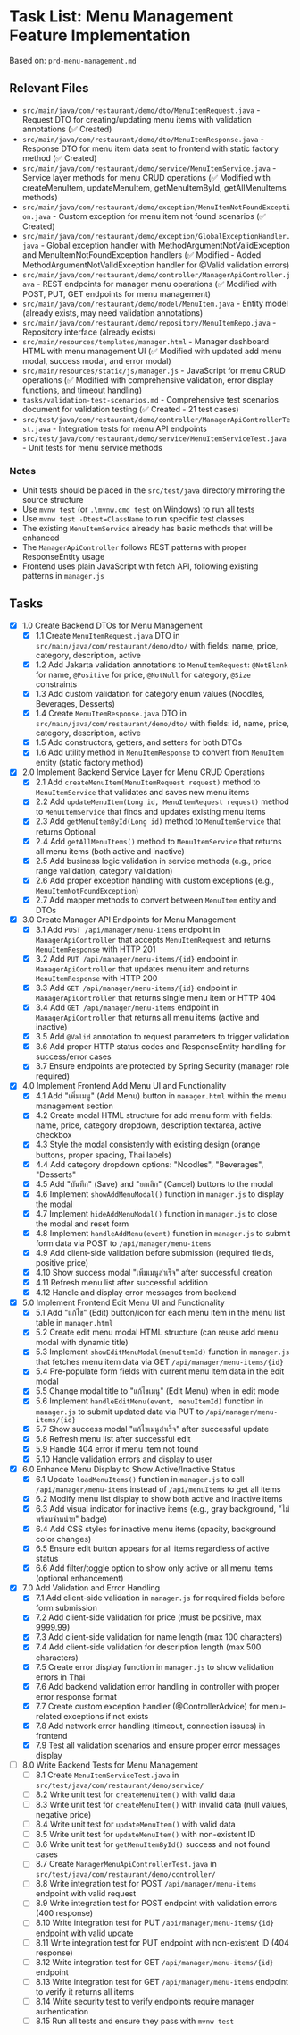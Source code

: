 # Task List: Menu Management Feature Implementation

Based on: `prd-menu-management.md`

## Relevant Files

- `src/main/java/com/restaurant/demo/dto/MenuItemRequest.java` - Request DTO for creating/updating menu items with validation annotations (✅ Created)
- `src/main/java/com/restaurant/demo/dto/MenuItemResponse.java` - Response DTO for menu item data sent to frontend with static factory method (✅ Created)
- `src/main/java/com/restaurant/demo/service/MenuItemService.java` - Service layer methods for menu CRUD operations (✅ Modified with createMenuItem, updateMenuItem, getMenuItemById, getAllMenuItems methods)
- `src/main/java/com/restaurant/demo/exception/MenuItemNotFoundException.java` - Custom exception for menu item not found scenarios (✅ Created)
- `src/main/java/com/restaurant/demo/exception/GlobalExceptionHandler.java` - Global exception handler with MethodArgumentNotValidException and MenuItemNotFoundException handlers (✅ Modified - Added MethodArgumentNotValidException handler for @Valid validation errors)
- `src/main/java/com/restaurant/demo/controller/ManagerApiController.java` - REST endpoints for manager menu operations (✅ Modified with POST, PUT, GET endpoints for menu management)
- `src/main/java/com/restaurant/demo/model/MenuItem.java` - Entity model (already exists, may need validation annotations)
- `src/main/java/com/restaurant/demo/repository/MenuItemRepo.java` - Repository interface (already exists)
- `src/main/resources/templates/manager.html` - Manager dashboard HTML with menu management UI (✅ Modified with updated add menu modal, success modal, and error modal)
- `src/main/resources/static/js/manager.js` - JavaScript for menu CRUD operations (✅ Modified with comprehensive validation, error display functions, and timeout handling)
- `tasks/validation-test-scenarios.md` - Comprehensive test scenarios document for validation testing (✅ Created - 21 test cases)
- `src/test/java/com/restaurant/demo/controller/ManagerApiControllerTest.java` - Integration tests for menu API endpoints
- `src/test/java/com/restaurant/demo/service/MenuItemServiceTest.java` - Unit tests for menu service methods

### Notes

- Unit tests should be placed in the `src/test/java` directory mirroring the source structure
- Use `mvnw test` (or `.\mvnw.cmd test` on Windows) to run all tests
- Use `mvnw test -Dtest=ClassName` to run specific test classes
- The existing `MenuItemService` already has basic methods that will be enhanced
- The `ManagerApiController` follows REST patterns with proper ResponseEntity usage
- Frontend uses plain JavaScript with fetch API, following existing patterns in `manager.js`

## Tasks

- [x] 1.0 Create Backend DTOs for Menu Management
  - [x] 1.1 Create `MenuItemRequest.java` DTO in `src/main/java/com/restaurant/demo/dto/` with fields: name, price, category, description, active
  - [x] 1.2 Add Jakarta validation annotations to `MenuItemRequest`: `@NotBlank` for name, `@Positive` for price, `@NotNull` for category, `@Size` constraints
  - [x] 1.3 Add custom validation for category enum values (Noodles, Beverages, Desserts)
  - [x] 1.4 Create `MenuItemResponse.java` DTO in `src/main/java/com/restaurant/demo/dto/` with fields: id, name, price, category, description, active
  - [x] 1.5 Add constructors, getters, and setters for both DTOs
  - [x] 1.6 Add utility method in `MenuItemResponse` to convert from `MenuItem` entity (static factory method)

- [x] 2.0 Implement Backend Service Layer for Menu CRUD Operations
  - [x] 2.1 Add `createMenuItem(MenuItemRequest request)` method to `MenuItemService` that validates and saves new menu items
  - [x] 2.2 Add `updateMenuItem(Long id, MenuItemRequest request)` method to `MenuItemService` that finds and updates existing menu items
  - [x] 2.3 Add `getMenuItemById(Long id)` method to `MenuItemService` that returns Optional<MenuItem>
  - [x] 2.4 Add `getAllMenuItems()` method to `MenuItemService` that returns all menu items (both active and inactive)
  - [x] 2.5 Add business logic validation in service methods (e.g., price range validation, category validation)
  - [x] 2.6 Add proper exception handling with custom exceptions (e.g., `MenuItemNotFoundException`)
  - [x] 2.7 Add mapper methods to convert between `MenuItem` entity and DTOs

- [x] 3.0 Create Manager API Endpoints for Menu Management
  - [x] 3.1 Add `POST /api/manager/menu-items` endpoint in `ManagerApiController` that accepts `MenuItemRequest` and returns `MenuItemResponse` with HTTP 201
  - [x] 3.2 Add `PUT /api/manager/menu-items/{id}` endpoint in `ManagerApiController` that updates menu item and returns `MenuItemResponse` with HTTP 200
  - [x] 3.3 Add `GET /api/manager/menu-items/{id}` endpoint in `ManagerApiController` that returns single menu item or HTTP 404
  - [x] 3.4 Add `GET /api/manager/menu-items` endpoint in `ManagerApiController` that returns all menu items (active and inactive)
  - [x] 3.5 Add `@Valid` annotation to request parameters to trigger validation
  - [x] 3.6 Add proper HTTP status codes and ResponseEntity handling for success/error cases
  - [x] 3.7 Ensure endpoints are protected by Spring Security (manager role required)

- [x] 4.0 Implement Frontend Add Menu UI and Functionality
  - [x] 4.1 Add "เพิ่มเมนู" (Add Menu) button in `manager.html` within the menu management section
  - [x] 4.2 Create modal HTML structure for add menu form with fields: name, price, category dropdown, description textarea, active checkbox
  - [x] 4.3 Style the modal consistently with existing design (orange buttons, proper spacing, Thai labels)
  - [x] 4.4 Add category dropdown options: "Noodles", "Beverages", "Desserts"
  - [x] 4.5 Add "บันทึก" (Save) and "ยกเลิก" (Cancel) buttons to the modal
  - [x] 4.6 Implement `showAddMenuModal()` function in `manager.js` to display the modal
  - [x] 4.7 Implement `hideAddMenuModal()` function in `manager.js` to close the modal and reset form
  - [x] 4.8 Implement `handleAddMenu(event)` function in `manager.js` to submit form data via POST to `/api/manager/menu-items`
  - [x] 4.9 Add client-side validation before submission (required fields, positive price)
  - [x] 4.10 Show success modal "เพิ่มเมนูสำเร็จ" after successful creation
  - [x] 4.11 Refresh menu list after successful addition
  - [x] 4.12 Handle and display error messages from backend

- [x] 5.0 Implement Frontend Edit Menu UI and Functionality
  - [x] 5.1 Add "แก้ไข" (Edit) button/icon for each menu item in the menu list table in `manager.html`
  - [x] 5.2 Create edit menu modal HTML structure (can reuse add menu modal with dynamic title)
  - [x] 5.3 Implement `showEditMenuModal(menuItemId)` function in `manager.js` that fetches menu item data via GET `/api/manager/menu-items/{id}`
  - [x] 5.4 Pre-populate form fields with current menu item data in the edit modal
  - [x] 5.5 Change modal title to "แก้ไขเมนู" (Edit Menu) when in edit mode
  - [x] 5.6 Implement `handleEditMenu(event, menuItemId)` function in `manager.js` to submit updated data via PUT to `/api/manager/menu-items/{id}`
  - [x] 5.7 Show success modal "แก้ไขเมนูสำเร็จ" after successful update
  - [x] 5.8 Refresh menu list after successful edit
  - [x] 5.9 Handle 404 error if menu item not found
  - [x] 5.10 Handle validation errors and display to user

- [x] 6.0 Enhance Menu Display to Show Active/Inactive Status
  - [x] 6.1 Update `loadMenuItems()` function in `manager.js` to call `/api/manager/menu-items` instead of `/api/menuItems` to get all items
  - [x] 6.2 Modify menu list display to show both active and inactive items
  - [x] 6.3 Add visual indicator for inactive items (e.g., gray background, "ไม่พร้อมจำหน่าย" badge)
  - [x] 6.4 Add CSS styles for inactive menu items (opacity, background color changes)
  - [x] 6.5 Ensure edit button appears for all items regardless of active status
  - [x] 6.6 Add filter/toggle option to show only active or all menu items (optional enhancement)

- [x] 7.0 Add Validation and Error Handling
  - [x] 7.1 Add client-side validation in `manager.js` for required fields before form submission
  - [x] 7.2 Add client-side validation for price (must be positive, max 9999.99)
  - [x] 7.3 Add client-side validation for name length (max 100 characters)
  - [x] 7.4 Add client-side validation for description length (max 500 characters)
  - [x] 7.5 Create error display function in `manager.js` to show validation errors in Thai
  - [x] 7.6 Add backend validation error handling in controller with proper error response format
  - [x] 7.7 Create custom exception handler (@ControllerAdvice) for menu-related exceptions if not exists
  - [x] 7.8 Add network error handling (timeout, connection issues) in frontend
  - [x] 7.9 Test all validation scenarios and ensure proper error messages display

- [ ] 8.0 Write Backend Tests for Menu Management
  - [ ] 8.1 Create `MenuItemServiceTest.java` in `src/test/java/com/restaurant/demo/service/`
  - [ ] 8.2 Write unit test for `createMenuItem()` with valid data
  - [ ] 8.3 Write unit test for `createMenuItem()` with invalid data (null values, negative price)
  - [ ] 8.4 Write unit test for `updateMenuItem()` with valid data
  - [ ] 8.5 Write unit test for `updateMenuItem()` with non-existent ID
  - [ ] 8.6 Write unit test for `getMenuItemById()` success and not found cases
  - [ ] 8.7 Create `ManagerMenuApiControllerTest.java` in `src/test/java/com/restaurant/demo/controller/`
  - [ ] 8.8 Write integration test for POST `/api/manager/menu-items` endpoint with valid request
  - [ ] 8.9 Write integration test for POST endpoint with validation errors (400 response)
  - [ ] 8.10 Write integration test for PUT `/api/manager/menu-items/{id}` endpoint with valid update
  - [ ] 8.11 Write integration test for PUT endpoint with non-existent ID (404 response)
  - [ ] 8.12 Write integration test for GET `/api/manager/menu-items/{id}` endpoint
  - [ ] 8.13 Write integration test for GET `/api/manager/menu-items` endpoint to verify it returns all items
  - [ ] 8.14 Write security test to verify endpoints require manager authentication
  - [ ] 8.15 Run all tests and ensure they pass with `mvnw test`
